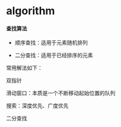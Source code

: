# algorithm

#### 查找算法

- 顺序查找：适用于元素随机排列

- 二分查找：适用于已经排序的元素

常用解法如下：

双指针

滑动窗口：本质是一个不断移动起始位置的队列

搜索：深度优先、广度优先

二分查找